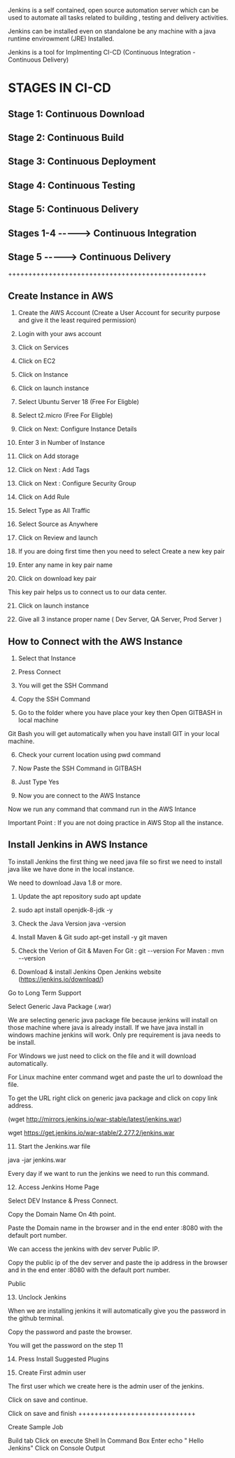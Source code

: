 Jenkins is a self contained, open source automation server which can be used to automate all  tasks related to building , testing and delivery activities.

Jenkins can be installed even on standalone be any machine with a java runtime envirowment (JRE) Installed.

Jenkins is a tool for Implmenting CI-CD (Continuous Integration - Continuous Delivery)

# STAGES IN CI-CD

## Stage 1: Continuous Download

## Stage 2: Continuous Build

## Stage 3: Continuous Deployment

## Stage 4: Continuous Testing

## Stage 5: Continuous Delivery


## Stages 1-4    ----->   Continuous Integration
## Stage 5       ----->       Continuous Delivery



+++++++++++++++++++++++++++++++++++++++++++++++++



## Create Instance in AWS

1) Create the AWS Account (Create a User Account for security purpose and give it the least required permission)

2) Login with your aws account

3) Click on Services 

4) Click on EC2

5) Click on Instance

6) Click on launch instance

7) Select Ubuntu Server 18  (Free For Eligble)

8) Select t2.micro (Free For Eligble)

9) Click on Next: Configure Instance Details

10) Enter 3 in Number of Instance

11) Click on Add storage

12) Click on Next : Add Tags

13) Click on Next : Configure Security Group

14) Click on Add Rule

15) Select Type as All Traffic

16) Select Source as Anywhere

17) Click on Review and launch

18) If you are doing first time then you need to select Create a new key pair

19) Enter any name in key pair name

20) Click on download key pair

This key pair helps us to connect us to our data center.

21) Click on launch instance

22) Give all 3 instance proper name ( Dev Server, QA Server, Prod Server ) 

## How to Connect with the AWS Instance

1) Select that Instance

2) Press Connect

3) You will get the SSH Command 

4) Copy the SSH Command

5) Go to the folder where you have place your key then Open GITBASH in local machine

Git Bash you will get automatically when you have install GIT in your local machine.

6) Check your current location using pwd command

7) Now Paste the SSH Command in GITBASH

8) Just Type Yes

9) Now you are connect to the AWS Instance

Now we run any command that command run in the AWS Intance

Important Point : If you are not doing practice in AWS Stop all the instance.

## Install Jenkins in AWS Instance

To install Jenkins the first thing we need java file so first we need to install java like we have done in the local instance.

We need to download Java 1.8 or more.

1) Update the apt repository
sudo apt update

2) sudo apt install openjdk-8-jdk -y


3) Check the Java Version
java -version

4) Install Maven & Git
sudo apt-get install -y git  maven

5) Check the Verion of Git & Maven
For Git : git --version
For Maven : mvn --version

6) Download & install Jenkins
Open Jenkins website (https://jenkins.io/download/)

Go to Long Term Support

Select Generic Java Package (.war)

We are selecting generic java package file because jenkins will install on those machine where java is already install. If we have java install in windows machine jenkins will work. Only pre requirement is java needs to be install.

For Windows we just need to click on the file and it will download automatically.

For Linux machine enter command wget and paste the url to download the file.

To get the URL right click on generic java package and click on copy link address.

(wget http://mirrors.jenkins.io/war-stable/latest/jenkins.war)

wget  https://get.jenkins.io/war-stable/2.277.2/jenkins.war

11) Start the Jenkins.war file

java -jar jenkins.war

Every day if we want to run the jenkins we need to run this command.


12) Access Jenkins Home Page

Select DEV Instance & Press Connect.

Copy the Domain Name On 4th point.

Paste the Domain name in the browser and in the end enter :8080 with the default port number.

We can access the jenkins with dev server Public IP.

Copy the public ip of the dev server and paste the ip address in the browser and in the end enter :8080 with the default port number.

Public

13) Unclock Jenkins

When we are installing jenkins it will automatically give you the password in the github terminal.

Copy the password and paste the browser.

You will get the password on the step 11

14) Press Install Suggested Plugins

15) Create First admin user

The first user which we create here is the admin user of the jenkins.

Click on save and continue.

Click on save and finish
+++++++++++++++++++++++++++++

Create Sample Job


Build tab
Click on execute Shell
In Command Box Enter echo " Hello Jenkins"
Click on Console Output
